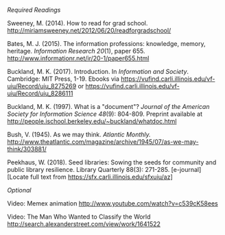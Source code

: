 *Required Readings*

Sweeney, M. (2014). How to read for grad school.
<http://miriamsweeney.net/2012/06/20/readforgradschool/>

Bates, M. J. (2015). The information professions: knowledge, memory,
heritage. *Information Research 20*(1), paper 655. <http://www.informationr.net/ir/20-1/paper655.html>

Buckland, M. K. (2017). Introduction. In *Information and Society*.
Cambridge: MIT Press, 1-19. Ebooks via
<https://vufind.carli.illinois.edu/vf-uiu/Record/uiu_8275269>
or <https://vufind.carli.illinois.edu/vf-uiu/Record/uiu_8286111>

Buckland, M. K. (1997). What is a "document"? *Journal of the American
Society for Information Science* *48*(9): 804-809. Preprint available at
<http://people.ischool.berkeley.edu/~buckland/whatdoc.html>

Bush, V. (1945). As we may think. *Atlantic Monthly.*
<http://www.theatlantic.com/magazine/archive/1945/07/as-we-may-think/303881/>

Peekhaus, W. (2018). Seed libraries: Sowing the seeds for community and public library resilience. Library Quarterly 88(3): 271-285. [e-journal] [Locate full text from https://sfx.carli.illinois.edu/sfxuiu/az]

*Optional*

Video: Memex animation <http://www.youtube.com/watch?v=c539cK58ees>

Video: The Man Who Wanted to Classify the World
<http://search.alexanderstreet.com/view/work/1641522>

